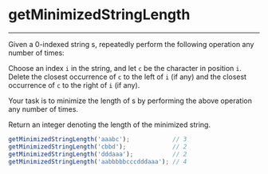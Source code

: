 # getMinimizedStringLength

---

Given a 0-indexed string s, repeatedly perform the following operation any number of times:

Choose an index `i` in the string, and let `c` be the character in position `i`. Delete the closest occurrence of `c` to the left of `i` (if any) and the closest occurrence of `c` to the right of `i` (if any).

Your task is to minimize the length of s by performing the above operation any number of times.

Return an integer denoting the length of the minimized string.

```js
getMinimizedStringLength('aaabc');            // 3
getMinimizedStringLength('cbbd');             // 2
getMinimizedStringLength('dddaaa');           // 2
getMinimizedStringLength('aabbbbbcccdddaaa'); // 4
```
